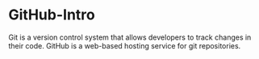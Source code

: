 # GitHub-Intro
Git is a version control system that allows developers to track changes in their code. GitHub is a web-based hosting service for git repositories.
